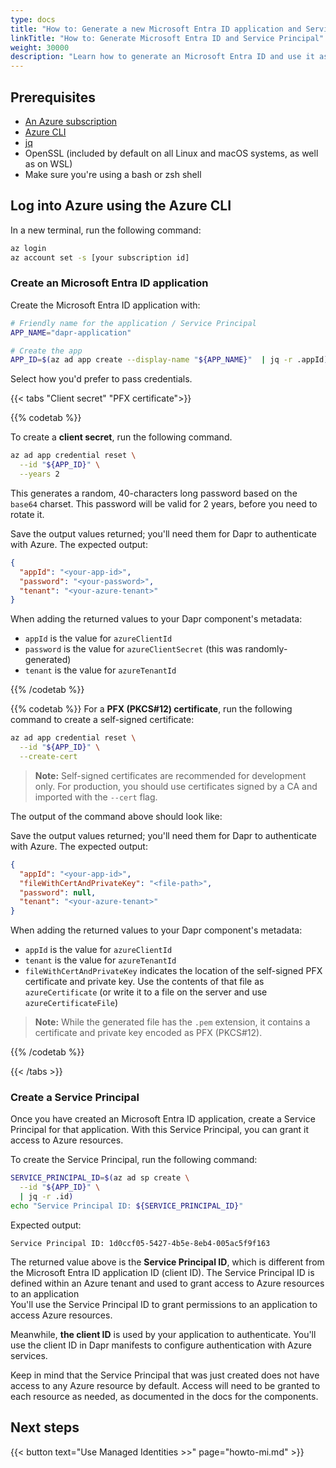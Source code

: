 ```yaml
---
type: docs
title: "How to: Generate a new Microsoft Entra ID application and Service Principal"
linkTitle: "How to: Generate Microsoft Entra ID and Service Principal"
weight: 30000
description: "Learn how to generate an Microsoft Entra ID and use it as a Service Principal"
---
```


## Prerequisites

- [An Azure subscription](https://azure.microsoft.com/free/)
- [Azure CLI](https://docs.microsoft.com/cli/azure/install-azure-cli)
- [jq](https://stedolan.github.io/jq/download/)
- OpenSSL (included by default on all Linux and macOS systems, as well as on WSL)
- Make sure you're using a bash or zsh shell

## Log into Azure using the Azure CLI

In a new terminal, run the following command:

```sh
az login
az account set -s [your subscription id]
```

### Create an Microsoft Entra ID application

Create the Microsoft Entra ID application with:

```sh
# Friendly name for the application / Service Principal
APP_NAME="dapr-application"

# Create the app
APP_ID=$(az ad app create --display-name "${APP_NAME}"  | jq -r .appId)
```

Select how you'd prefer to pass credentials.

{{< tabs "Client secret" "PFX certificate">}}

{{% codetab %}}

To create a **client secret**, run the following command. 

```sh
az ad app credential reset \
  --id "${APP_ID}" \
  --years 2
```

This generates a random, 40-characters long password based on the `base64` charset. This password will be valid for 2 years, before you need to rotate it.

Save the output values returned; you'll need them for Dapr to authenticate with Azure. The expected output:

```json
{
  "appId": "<your-app-id>",
  "password": "<your-password>",
  "tenant": "<your-azure-tenant>"
}
```

When adding the returned values to your Dapr component's metadata:

- `appId` is the value for `azureClientId`
- `password` is the value for `azureClientSecret` (this was randomly-generated)
- `tenant` is the value for `azureTenantId`

{{% /codetab %}}

{{% codetab %}}
For a **PFX (PKCS#12) certificate**, run the following command to create a self-signed certificate:

```sh
az ad app credential reset \
  --id "${APP_ID}" \
  --create-cert
```

> **Note:** Self-signed certificates are recommended for development only. For production, you should use certificates signed by a CA and imported with the `--cert` flag.

The output of the command above should look like:

Save the output values returned; you'll need them for Dapr to authenticate with Azure. The expected output:

```json
{
  "appId": "<your-app-id>",
  "fileWithCertAndPrivateKey": "<file-path>",
  "password": null,
  "tenant": "<your-azure-tenant>"
}
```

When adding the returned values to your Dapr component's metadata:

- `appId` is the value for `azureClientId`
- `tenant` is the value for `azureTenantId`
- `fileWithCertAndPrivateKey` indicates the location of the self-signed PFX certificate and private key. Use the contents of that file as `azureCertificate` (or write it to a file on the server and use `azureCertificateFile`)

> **Note:** While the generated file has the `.pem` extension, it contains a certificate and private key encoded as PFX (PKCS#12).

{{% /codetab %}}

{{< /tabs >}}

### Create a Service Principal

Once you have created an Microsoft Entra ID application, create a Service Principal for that application. With this Service Principal, you can grant it access to Azure resources. 

To create the Service Principal, run the following command:

```sh
SERVICE_PRINCIPAL_ID=$(az ad sp create \
  --id "${APP_ID}" \
  | jq -r .id)
echo "Service Principal ID: ${SERVICE_PRINCIPAL_ID}"
```

Expected output:

```text
Service Principal ID: 1d0ccf05-5427-4b5e-8eb4-005ac5f9f163
```

The returned value above is the **Service Principal ID**, which is different from the Microsoft Entra ID application ID (client ID). The Service Principal ID is defined within an Azure tenant and used to grant access to Azure resources to an application  
You'll use the Service Principal ID to grant permissions to an application to access Azure resources. 

Meanwhile, **the client ID** is used by your application to authenticate. You'll use the client ID in Dapr manifests to configure authentication with Azure services.

Keep in mind that the Service Principal that was just created does not have access to any Azure resource by default. Access will need to be granted to each resource as needed, as documented in the docs for the components.

## Next steps

{{< button text="Use Managed Identities >>" page="howto-mi.md" >}}
